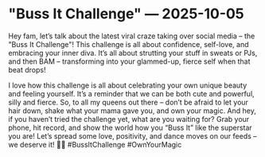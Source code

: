 # "Buss It Challenge" — 2025-10-05

Hey fam, let’s talk about the latest viral craze taking over social media – the "Buss It Challenge"! This challenge is all about confidence, self-love, and embracing your inner diva. It’s all about strutting your stuff in sweats or PJs, and then BAM – transforming into your glammed-up, fierce self when that beat drops! 

I love how this challenge is all about celebrating your own unique beauty and feeling yourself. It’s a reminder that we can be both cute and powerful, silly and fierce. So, to all my queens out there – don’t be afraid to let your hair down, shake what your mama gave you, and own your magic. And hey, if you haven’t tried the challenge yet, what are you waiting for? Grab your phone, hit record, and show the world how you “Buss It” like the superstar you are! Let’s spread some love, positivity, and dance moves on our feeds – we deserve it! 💃🔥 #BussItChallenge #OwnYourMagic